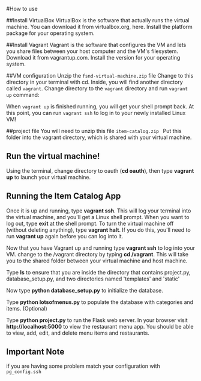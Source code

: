 #How to use

##Install VirtualBox
VirtualBox is the software that actually runs the virtual machine. You can download it from virtualbox.org, here. Install the platform package for your operating system.

##Install Vagrant
Vagrant is the software that configures the VM and lets you share files between your host computer and the VM's filesystem. Download it from vagrantup.com. Install the version for your operating system.

##VM configuration
Unzip the `fsnd-virtual-machine.zip` file 
Change to this directory in your terminal with cd. Inside, you will find another directory called `vagrant`. Change directory to the `vagrant` directory and run `vagrant up` command:

When `vagrant up` is finished running, you will get your shell prompt back. At this point, you can run `vagrant ssh` to log in to your newly installed Linux VM!

##project file
You will need to unzip this file `item-catalog.zip `   Put this folder into the vagrant directory, which is shared with your virtual machine.


## Run the virtual machine!

Using the terminal, change directory to oauth (**cd oauth**), then type **vagrant up** to launch your virtual machine.


## Running the Item Catalog App
Once it is up and running, type **vagrant ssh**. This will log your terminal into the virtual machine, and you'll get a Linux shell prompt. When you want to log out, type **exit** at the shell prompt.  To turn the virtual machine off (without deleting anything), type **vagrant halt**. If you do this, you'll need to run **vagrant up** again before you can log into it.


Now that you have Vagrant up and running type **vagrant ssh** to log into your VM.  change to the /vagrant directory by typing **cd /vagrant**. This will take you to the shared folder between your virtual machine and host machine.

Type **ls** to ensure that you are inside the directory that contains project.py, database_setup.py, and two directories named 'templates' and 'static'

Now type **python database_setup.py** to initialize the database.

Type **python lotsofmenus.py** to populate the database with categories and items. (Optional)

Type **python project.py** to run the Flask web server. In your browser visit **http://localhost:5000** to view the restaurant menu app.  You should be able to view, add, edit, and delete menu items and restaurants.

## Important Note
if you are having some problem match your configuration with `pg_config.ssh`
